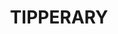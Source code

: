 ---
lastmod: '2025-04-06T06:05:20+00:00'
latitude: -31.770375
layout: suburb
longitude: 152.292395
postcode: '2429'
state: NSW
title: TIPPERARY
url: /nsw/tipperary/
---